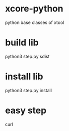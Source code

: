 # xcore-python
python base classes of xtool

# build lib
python3 step.py sdist

# install lib
python3 step.py install

# easy step
curl 
